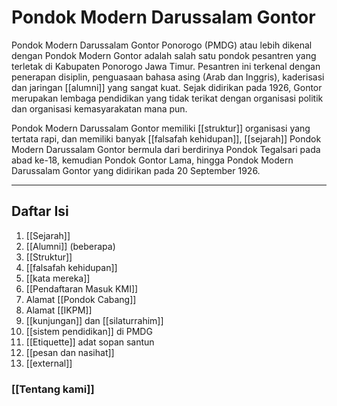 # Pondok Modern Darussalam Gontor

Pondok Modern Darussalam Gontor Ponorogo (PMDG) atau lebih dikenal
dengan Pondok Modern Gontor adalah salah satu pondok pesantren yang
terletak di Kabupaten Ponorogo Jawa Timur. Pesantren ini terkenal
dengan penerapan disiplin, penguasaan bahasa asing (Arab dan Inggris),
kaderisasi dan jaringan [[alumni]] yang sangat kuat. Sejak didirikan pada
1926, Gontor merupakan lembaga pendidikan yang tidak terikat dengan
organisasi politik dan organisasi kemasyarakatan mana pun.

Pondok Modern Darussalam Gontor memiliki [[struktur]] organisasi yang tertata rapi,
dan memiliki banyak [[falsafah kehidupan]], [[sejarah]] Pondok Modern Darussalam Gontor bermula
dari berdirinya Pondok Tegalsari pada abad ke-18, kemudian Pondok Gontor Lama, hingga Pondok Modern Darussalam
Gontor yang didirikan pada 20 September 1926.


***

## Daftar Isi

1. [[Sejarah]]
2. [[Alumni]] (beberapa)
3. [[Struktur]] 
4. [[falsafah kehidupan]]
5. [[kata mereka]] 
6. [[Pendaftaran Masuk KMI]]
7. Alamat [[Pondok Cabang]]
8. Alamat [[IKPM]]
9. [[kunjungan]] dan [[silaturrahim]]
10. [[sistem pendidikan]] di PMDG
11. [[Etiquette]] adat sopan santun
12. [[pesan dan nasihat]]
13. [[external]]



### [[Tentang kami]]
